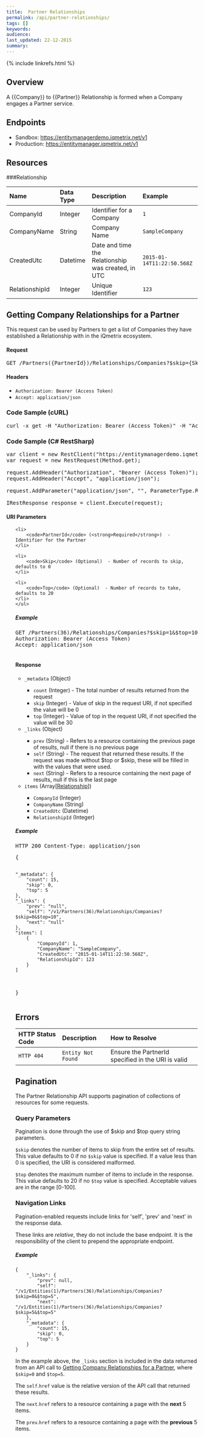 ```yaml
---
title:  Partner Relationships
permalink: /api/partner-relationships/
tags: []
keywords: 
audience: 
last_updated: 22-12-2015
summary: 
---
```

{% include linkrefs.html %}


## Overview

A {{Company}} to {{Partner}} Relationship is formed when a Company engages a Partner service.


## Endpoints

* Sandbox: <a href="https://entitymanagerdemo.iqmetrix.net/v1">https://entitymanagerdemo.iqmetrix.net/v1</a>
* Production: <a href="https://entitymanager.iqmetrix.net/v1">https://entitymanager.iqmetrix.net/v1</a>

## Resources



###Relationship

| Name | Data Type | Description | Example |
|:-----|:----------|:------------|:--------|
| CompanyId | Integer | Identifier for a Company | `1` |
| CompanyName | String | Company Name | `SampleCompany` |
| CreatedUtc | Datetime | Date and time the Relationship was created, in UTC | `2015-01-14T11:22:50.568Z` |
| RelationshipId | Integer | Unique Identifier | `123` |







<h2 id='getting-company-relationships-for-a-partner' class='clickable-header top-level-header'>Getting Company Relationships for a Partner</h2>

This request can be used by Partners to get a list of Companies they have established a Relationship with in the iQmetrix ecosystem.

<h4>Request</h4>

<pre>
GET /Partners({PartnerId})/Relationships/Companies?$skip={Skip}&$top={Top}
</pre>


<h4>Headers</h4>
<ul><li><code>Authorization: Bearer (Access Token)</code></li><li><code>Accept: application/json</code></li></ul>


### Code Sample (cURL)

<pre>
curl -x get -H "Authorization: Bearer (Access Token)" -H "Accept: application/json" - "https://entitymanagerdemo.iqmetrix.net/v1/Partners(36)/Relationships/Companies?$skip=1&$top=10" - d ''
</pre>

### Code Sample (C# RestSharp)

<pre>
var client = new RestClient("https://entitymanagerdemo.iqmetrix.net/v1/Partners(36)/Relationships/Companies?$skip=1&$top=10");
var request = new RestRequest(Method.get);
 
request.AddHeader("Authorization", "Bearer (Access Token)"); 
request.AddHeader("Accept", "application/json"); 

request.AddParameter("application/json", "", ParameterType.RequestBody);

IRestResponse response = client.Execute(request);
</pre>


<h4>URI Parameters</h4>
<ul>
    
    <li>
        <code>PartnerId</code> (<strong>Required</strong>)  - Identifier for the Partner
    </li>
    
    <li>
        <code>Skip</code> (Optional)  - Number of records to skip, defaults to 0
    </li>
    
    <li>
        <code>Top</code> (Optional)  - Number of records to take, defaults to 20
    </li>
    </ul>



<h5>Example</h5>

<pre>
GET /Partners(36)/Relationships/Companies?$skip=1&$top=10
Authorization: Bearer (Access Token)
Accept: application/json

</pre>

<h4>Response</h4>


<ul><li><code>_metadata</code> (Object) </li><ul><li><code>count</code> (Integer) - The total number of results returned from the request</li><li><code>skip</code> (Integer) - Value of skip in the request URI, if not specified the value will be 0</li><li><code>top</code> (Integer) - Value of top in the request URI, if not specified the value will be 30</li></ul><li><code>_links</code> (Object) </li><ul><li><code>prev</code> (String) - Refers to a resource containing the previous page of results, null if there is no previous page</li><li><code>self</code> (String) - The request that returned these results. If the request was made without $top or $skip, these will be filled in with the values that were used.</li><li><code>next</code> (String) - Refers to a resource containing the next page of results, null if this is the last page</li></ul><li><code>items</code> (Array[<a href='#relationship'>Relationship</a>]) </li><ul><li><code>CompanyId</code> (Integer) </li><li><code>CompanyName</code> (String) </li><li><code>CreatedUtc</code> (Datetime) </li><li><code>RelationshipId</code> (Integer) </li></ul></ul>

<h5>Example</h5>

<pre>
HTTP 200 Content-Type: application/json
</pre><pre>{
    "_metadata": {
        "count": 15,
        "skip": 0,
        "top": 5
    },
    "_links": {
        "prev": "null",
        "self": "/v1/Partners(36)/Relationships/Companies?$skip=0&$top=10",
        "next": "null"
    },
    "items": [
        {
            "CompanyId": 1,
            "CompanyName": "SampleCompany",
            "CreatedUtc": "2015-01-14T11:22:50.568Z",
            "RelationshipId": 123
        }
    ]
}</pre>



<h2 id="errors" class="clickable-header top-level-header">Errors</h2>

| HTTP Status Code | Description | How to Resolve |
|:-----------------|:------------|:---------------|
| `HTTP 404` | `Entity Not Found` | Ensure the PartnerId specified in the URI is valid |


<h2 id="pagination" class="clickable-header top-level-header">Pagination</h2>

The Partner Relationship API supports pagination of collections of resources for some requests.

### Query Parameters

Pagination is done through the use of $skip and $top query string parameters.

`$skip` denotes the number of items to skip from the entire set of results. This value defaults to 0 if no `$skip` value is specified. If a value less than 0 is specified, the URI is considered malformed.

`$top` denotes the maximum number of items to include in the response. This value defaults to 20 if no `$top` value is specified. Acceptable values are in the range [0-100]. 

### Navigation Links

Pagination-enabled requests include links for 'self', 'prev' and 'next' in the response data. 

These links are _relative_, they do not include the base endpoint. It is the responsibility of the client to prepend the appropriate endpoint.

##### Example

    {
        "_links": {
            "prev": null,
            "self": "/v1/Entities(1)/Partners(36)/Relationships/Companies?$skip=0&$top=5",
            "next": "/v1/Entities(1)/Partners(36)/Relationships/Companies?$skip=5&$top=5"
        },
        "_metadata": {
            "count": 15,
            "skip": 0,
            "top": 5
        }
    }

In the example above, the `_links` section is included in the data returned from an API call to <a href="#getting-company-relationships-for-a-partner">Getting Company Relationships for a Partner</a>, where `$skip=0` and `$top=5`.

The `self`.`href` value is the relative version of the API call that returned these results.

The `next`.`href` refers to a resource containing a page with the **next** 5 items.

The `prev`.`href` refers to a resource containing a page with the **previous** 5 items.
